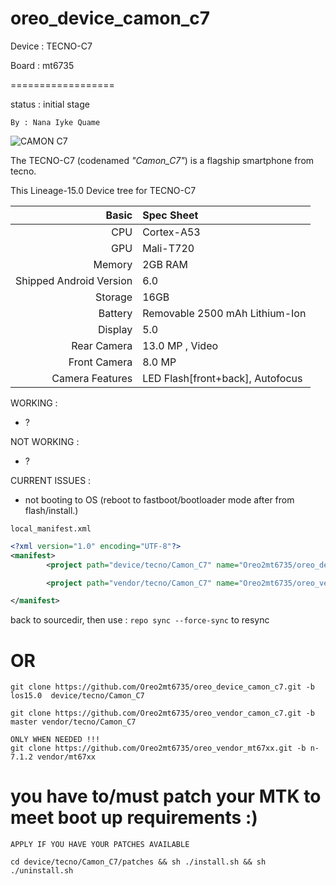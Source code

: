 # oreo_device_camon_c7
Device : TECNO-C7

Board : mt6735

==================

status : initial stage


```
By : Nana Iyke Quame
```
![CAMON C7](http://i2.wp.com/mobilityarena.com/wp-content/uploads/2016/07/TECNO-Camon-C7-elegant-blue.jpg?resize=600%2C350)

The TECNO-C7 (codenamed _"Camon_C7"_) is a flagship smartphone from tecno.

This Lineage-15.0 Device tree for TECNO-C7


Basic        | Spec Sheet
------------:|:------------------------
CPU          | Cortex-A53 | 1.3GHz Quad-Core | MT6735
GPU          | Mali-T720
Memory       | 2GB RAM
Shipped Android Version | 6.0
Storage      | 16GB
Battery      | Removable 2500 mAh Lithium-Ion
Display      | 5.0
Rear Camera | 13.0 MP , Video
Front Camera | 8.0 MP
Camera Features | LED Flash[front+back], Autofocus


WORKING : 
+ ?

NOT WORKING :
+ ?

CURRENT ISSUES :
+ not booting to OS (reboot to fastboot/bootloader mode after from flash/install.)



 ` local_manifest.xml `

 ```xml
 <?xml version="1.0" encoding="UTF-8"?>
 <manifest>
         <project path="device/tecno/Camon_C7" name="Oreo2mt6735/oreo_device_camon_c7.git" remote="github" revision="los15.0"/>

         <project path="vendor/tecno/Camon_C7" name="Oreo2mt6735/oreo_vendor_camon_c7.git" remote="github" revision="master"/>

 </manifest>
  ```

back to sourcedir, then use : ```repo sync --force-sync``` to resync


  # OR


```
git clone https://github.com/Oreo2mt6735/oreo_device_camon_c7.git -b los15.0  device/tecno/Camon_C7
```
```
git clone https://github.com/Oreo2mt6735/oreo_vendor_camon_c7.git -b master vendor/tecno/Camon_C7
```
```
ONLY WHEN NEEDED !!!
git clone https://github.com/Oreo2mt6735/oreo_vendor_mt67xx.git -b n-7.1.2 vendor/mt67xx
```


# you have to/must patch your MTK to meet boot up requirements :)
```
APPLY IF YOU HAVE YOUR PATCHES AVAILABLE

cd device/tecno/Camon_C7/patches && sh ./install.sh && sh ./uninstall.sh
```
